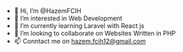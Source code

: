 - 👋 Hi, I’m @HazemFCIH
- 👀 I’m interested in Web Development
- 🌱 I’m currently learning Laravel with React js
- 💞️ I’m looking to collaborate on Websites Written in PHP
- 📫 Conntact me on hazem.fcih12@gmail.com

<!---
HazemFCIH/HazemFCIH is a ✨ special ✨ repository because its `README.md` (this file) appears on your GitHub profile.
You can click the Preview link to take a look at your changes.
--->
